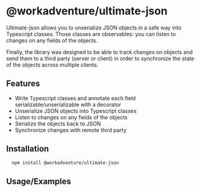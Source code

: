 
# @workadventure/ultimate-json

Ultimate-json allows you to unserialize JSON objects in a safe way into Typescript classes.
Those classes are observables: you can listen to changes on any fields of the objects.

Finally, the library was designed to be able to track changes on objects and send them to a third party (server or client)
in order to synchronize the state of the objects across multiple clients.

## Features

- Write Typescript classes and annotate each field serializable/unserializable with a decorator
- Unserialize JSON objects into Typescript classes
- Listen to changes on any fields of the objects
- Serialize the objects back to JSON
- Synchronize changes with remote third party

## Installation

```bash
  npm install @workadventure/ultimate-json
```

## Usage/Examples


